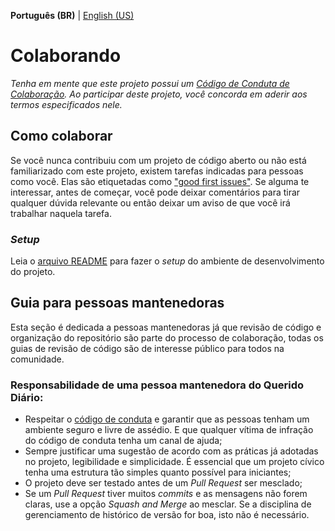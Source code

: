 **Português (BR)** | [English (US)](CONTRIBUTING-en-US.md)

# Colaborando

*Tenha em mente que este projeto possui um
[Código de Conduta de Colaboração](CODE_OF_CONDUCT.md). Ao participar deste
projeto, você concorda em aderir aos termos especificados nele.*

## Como colaborar

Se você nunca contribuiu com um projeto de código aberto ou não está
familiarizado com este projeto, existem tarefas indicadas para pessoas como
você. Elas são etiquetadas como
["good first issues"](https://github.com/okfn-brasil/querido-diario-frontend/issues?q=is%3Aissue+is%3Aopen+label%3A%22good+first+issue%22).
Se alguma te interessar, antes de começar, você pode deixar comentários para
tirar qualquer dúvida relevante ou então deixar um aviso de que você irá
trabalhar naquela tarefa.

### *Setup*

Leia o [arquivo README](README.md) para fazer o *setup* do ambiente de
desenvolvimento do projeto.

## Guia para pessoas mantenedoras

Esta seção é dedicada a pessoas mantenedoras já que revisão de código e
organização do repositório são parte do processo de colaboração, todas os guias
de revisão de código são de interesse público para todos na comunidade.

### Responsabilidade de uma pessoa mantenedora do Querido Diário:

- Respeitar o [código de conduta](CODE_OF_CONDUCT.md) e garantir que as pessoas
  tenham um ambiente seguro e livre de assédio. E que qualquer vítima de
  infração do código de conduta tenha um canal de ajuda;
- Sempre justificar uma sugestão de acordo com as práticas já adotadas no
  projeto, legibilidade e simplicidade. É essencial que um projeto cívico tenha
  uma estrutura tão simples quanto possível para iniciantes;
- O projeto deve ser testado antes de um *Pull Request* ser mesclado;
- Se um *Pull Request* tiver muitos *commits* e as mensagens não forem claras,
  use a opção *Squash and Merge* ao mesclar. Se a disciplina de gerenciamento
  de histórico de versão for boa, isto não é necessário.


